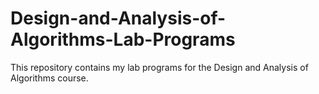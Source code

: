 # Design-and-Analysis-of-Algorithms-Lab-Programs

This repository contains my lab programs for the Design and Analysis of Algorithms course.
